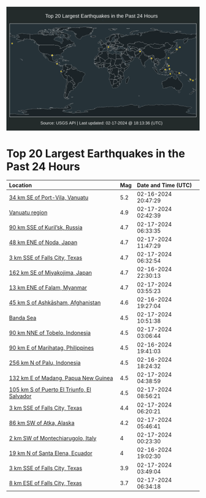 ![Map](./map.png)

# Top 20 Largest Earthquakes in the Past 24 Hours

| Location | Mag | Date and Time (UTC) |
|:---|:---|:---|
| [34 km SE of Port-Vila, Vanuatu](https://earthquake.usgs.gov/earthquakes/eventpage/us7000lzqy) | 5.2 | 02-16-2024 20:47:29 |
| [Vanuatu region](https://earthquake.usgs.gov/earthquakes/eventpage/us7000lzt2) | 4.9 | 02-17-2024 02:42:39 |
| [90 km SSE of Kuril’sk, Russia](https://earthquake.usgs.gov/earthquakes/eventpage/us7000lztx) | 4.7 | 02-17-2024 06:33:35 |
| [48 km ENE of Noda, Japan](https://earthquake.usgs.gov/earthquakes/eventpage/us7000lzuz) | 4.7 | 02-17-2024 11:47:29 |
| [3 km SSE of Falls City, Texas](https://earthquake.usgs.gov/earthquakes/eventpage/tx2024dijp) | 4.7 | 02-17-2024 06:32:54 |
| [162 km SE of Miyakojima, Japan](https://earthquake.usgs.gov/earthquakes/eventpage/us7000lzrx) | 4.7 | 02-16-2024 22:30:13 |
| [13 km ENE of Falam, Myanmar](https://earthquake.usgs.gov/earthquakes/eventpage/us7000lzt8) | 4.7 | 02-17-2024 03:55:23 |
| [45 km S of Ashkāsham, Afghanistan](https://earthquake.usgs.gov/earthquakes/eventpage/us7000lzqk) | 4.6 | 02-16-2024 19:27:04 |
| [Banda Sea](https://earthquake.usgs.gov/earthquakes/eventpage/us7000lzuv) | 4.5 | 02-17-2024 10:51:38 |
| [90 km NNE of Tobelo, Indonesia](https://earthquake.usgs.gov/earthquakes/eventpage/us7000lzt3) | 4.5 | 02-17-2024 03:06:44 |
| [90 km E of Marihatag, Philippines](https://earthquake.usgs.gov/earthquakes/eventpage/us7000lzqm) | 4.5 | 02-16-2024 19:41:03 |
| [256 km N of Palu, Indonesia](https://earthquake.usgs.gov/earthquakes/eventpage/us7000lzqc) | 4.5 | 02-16-2024 18:24:32 |
| [132 km E of Madang, Papua New Guinea](https://earthquake.usgs.gov/earthquakes/eventpage/us7000lzte) | 4.5 | 02-17-2024 04:38:59 |
| [105 km S of Puerto El Triunfo, El Salvador](https://earthquake.usgs.gov/earthquakes/eventpage/us7000lzuc) | 4.5 | 02-17-2024 08:56:21 |
| [3 km SSE of Falls City, Texas](https://earthquake.usgs.gov/earthquakes/eventpage/tx2024dijf) | 4.4 | 02-17-2024 06:20:21 |
| [86 km SW of Atka, Alaska](https://earthquake.usgs.gov/earthquakes/eventpage/us7000lztp) | 4.2 | 02-17-2024 05:46:41 |
| [2 km SW of Montechiarugolo, Italy](https://earthquake.usgs.gov/earthquakes/eventpage/us7000lzs8) | 4 | 02-17-2024 00:23:30 |
| [19 km N of Santa Elena, Ecuador](https://earthquake.usgs.gov/earthquakes/eventpage/us7000lzqj) | 4 | 02-16-2024 19:02:30 |
| [3 km SSE of Falls City, Texas](https://earthquake.usgs.gov/earthquakes/eventpage/tx2024dief) | 3.9 | 02-17-2024 03:49:04 |
| [8 km ESE of Falls City, Texas](https://earthquake.usgs.gov/earthquakes/eventpage/tx2024dijs) | 3.7 | 02-17-2024 06:34:18 |
